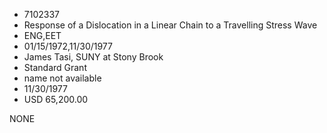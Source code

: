 * 7102337
* Response of a Dislocation in a Linear Chain to a Travelling Stress Wave
* ENG,EET
* 01/15/1972,11/30/1977
* James Tasi, SUNY at Stony Brook
* Standard Grant
*   name not available
* 11/30/1977
* USD 65,200.00

NONE